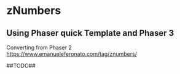 # zNumbers
## Using Phaser quick Template and Phaser 3

Converting from Phaser 2
https://www.emanueleferonato.com/tag/znumbers/


##TODO##  
